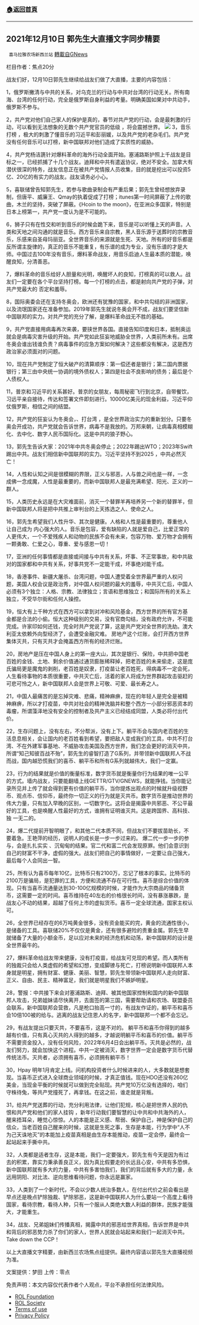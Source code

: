 ###  [:house:返回首頁](https://github.com/ourhimalayas/txt)
---


## 2021年12月10日 郭先生大直播文字同步精要
` 喜马拉雅农场新西兰站` [轉載自GNews](https://gnews.org/zh-hans/1743581/)

栏目作者：焦点20分

战友们好，12月10日郭先生继续给战友们做了大直播，主要的内容包括：

1，俄罗斯撇清与中共的关系，对乌克兰的行动与中共对台湾的行动无关。所有南海、台湾的任何行动，完全是俄罗斯自身利益的考量。明确美国如果对中共动手，俄罗斯不参与。

2，共产党对他们自己家人的保护是真的，春节对共产党的行动，会是最刺激的行动，可以看到无法想象的无数个共产党官员的低级 ，将会震撼世界。
![](https://assets.gnews.org/wp-content/uploads/2021/12/yurk-1.jpg)
3，音乐打榜 ，极大的刺激了懂音乐的习近平和彭丽媛，以及共产党的老杂毛们。共产党没有任何音乐可以打榜，新中国联邦对他们造成了实质性的威胁。

4，共产党杨洁篪针对爆料革命的海外行动全面开始。塞浦路斯护照上千战友是目标之一，已经抓捕了十几个战友。迪拜和中共有遣返协议，绝对不安全。加拿大有潜伏很深的特务，战友信息正在被共产党情报人员收集，目的就是挖出可以投资5亿、20亿的有实力的战友。战友请务必小心。

5，喜联储曾告知郭先生，若参与歌曲录制会有严重后果；郭先生曾经想放弃录制，但唐平、威廉王、Qmay的执着促成了打榜；itunes第一时间屏蔽了上传的歌曲，木兰的坚持，突破了屏蔽。《Hcoin to the moon》，在亚洲众多国家，特别是日本上榜第一，共产党一度认为是不可能的。

6，狮子只有在性交和听到音乐的时候会跪下来，音乐是可以听懂上天的声音。人类和天地之间沟通的就是音乐。西方音乐来自宗教，黑人音乐源于送葬时的宗教音乐，乐感来自圣母玛丽亚。全世界音乐的来源就是生死、天地。所有的好音乐都是反所谓主旋律的，真正的音乐不能重复，有乐谱的成为专业，没有乐谱的才是大师。中国过去100年没有音乐，爆料革命战友，用音乐启迪人生最本质的潜能，唤醒良知，分清善恶。

7，爆料革命的音乐给好人胆量和光明，唤醒坏人的良知，打榜真的可以救人。战友们一定要在各个平台坚持打榜。每一个打榜的点击，都是射向共产党的子弹，对共产党最大的 否定和羞辱。

8，国际奥委会还在支持冬奥会，欧洲还有犹豫的国家，和中共勾结的非洲国家，以及流氓国家还在准备参加。2019年郭先生就说冬奥会开不成，战友们要坚信新中国联邦的实力。对共产党的充分了解，是爆料革命战无不胜的基础。

9，共产党直接用病毒再次来袭，要挟世界各国。直接告知印度和日本，抵制奥运就会是病毒灾害升级的开始。共产党如此狂妄地威胁全世界，人类前所未有。出席冬奥会谁出钱谁负责？病毒事件的应急方案如何解决？这些都没有解决，这是西方政治家必须面对的问题。

10，现在共产党制定了恒大破产的清算顺序：第一偿还者是银行；第二国内票据银行；第三由中央统一协调的境外债权人；第四是社会不良影响的债务；最后是个人债权人。

11，普京和习近平的关系甚好。普京的女朋友，每周秘密飞行到北京，自带餐饮，习远平亲自接待，传达和签署文件即刻进行。10000亿美元的现金利益，习近平仰仗俄罗斯，相信之间的结盟。

12，共产党的狂妄认为冬奥会，、打台湾 ，是全世界政治实力的重新划分。只要冬奥会开成功，共产党就会告诉世界，病毒不是我放的。万邦来朝，让病毒真相模糊化、去中化、数字人民币国际化。这是中共的狼子野心。

13，郭先生告诉大家：2021年中共冬奥会停止；2022年踢出WTO；2023年Swift踢出中共。战友们相信新中国联邦的实力。习近平坚持不到2025 ，中共必然灭亡！

14，人性和认知之间是很模糊的界限，正义与邪恶，人与兽之间也是一样，一念成佛一念成魔，人性是最重要的，而新中国联邦人是最充满希望、阳光、正义的一群人。

15，人类历史永远是在大灾难面前，消灭一个替罪羊再培养另一个新的替罪羊，但新中国联邦人将是把中共推上审判台的上天拣选之人、使命之人。

16，郭先生希望我们人性升华、其次是健康。人格和人性是最重要的，尊重他人让自己成为 内心强大的人。音乐是包容，爱有缺陷的人就是爱自己，比爱正常的人更伟大，一个不爱残疾人和动物的民族不会有未来，包容万物、爱万物才会拥有一颗勇敢、仁爱之心，尊重、爱与感恩一切！

17，亚洲的任何事情都是直接或间接与中共有关系，坏事、不正常事故，和中共敌对的国家都和中共有关系，好事共党不一定能干成，坏事绝对能干成。

18，香港事件、新疆大屠杀、台湾问题，中国人遭受着全世界最严重的人权问题，美国人权会议是政治秀，对中国人权问题的最大的羞辱，中共灭亡后，中国人必须有3个独立：人格、宗教、法律独立；言语和思维独立；和国际所有的关系上独立，不受华尔街和任何人操控。

19，恒大有上千种方式在西方可以拿到对冲和风险基金，西方世界的所有官方基金都是合法的小偷。恒大这种级别的交易，没有官商勾结，没有政府允许，不可能完成。许家印如何还钱，完全时共产党说了算，这是共产党对全世界的洗劫。澳大利亚太依赖外向型经济了，会遭受金融灾难。 房地产这个烂账，会打开西方世界集体灭共，只有灭共才会掩盖西方所有的经济烂账。

20，房地产是压在中国人身上的第一座大山，其次是银行、保险，中共把中国老百姓的金钱、土地、剩余价值通过通货膨胀稀释掉，把老百姓的未来偷走，这是庞氏骗局更是魔鬼的剥削，老百姓是奴隶，打疫苗让老百姓死，得病毒不一定会死，人生看待事物的本质很重要，中共灭亡后，活着的家人将成为世界群起攻击驱赶的可悲可怜之人，新中国联邦人会是世界上可敬、可爱、最长寿之人。

21，中国人最痛苦的是忘掉灾难、悲痛，精神麻痹，现在的年轻人是完全是被精神麻痹，所以才打疫苗，中共对社会的精神洗脑并和整个西方一小部分邪恶资本的毒瘤，所谓藻泽地没有安全的控制者及共产主义已经结成同盟，人类必将付出代价。

22，生存问题上，没有左右，不分帮派，没有上下。躺平币会与国内老百姓的生活息息相关，会让国内的老百姓看到希望，要把敌人变成我们的工具，中共不打台湾、不在外建军事基地、不威胁攻击美国及西方世界，我们怎会更好的消灭中共，所谓“知己知彼百战不殆”，郭先生的睿智打造了G系列，并带领新中国联邦人不战而战，国内越恐慌我们的喜币、躺平币和所有G系列就越伟大，我们一定赢。

23，行为的结果就是价值的衡量标准，数字货币就是衡量你行为结果的唯一公平的方式。墙内战友，只要能翻墙上线GETTR/GTV/GNEWS，就能挣钱。当你能记录所见并上传了就会得到更有价值的躺平币，当你提炼出观点的时候就升级视野币、观点币、信仰币，最终你一切正义的行为就是灭共币。数字货币是推动世界的伟大力量，只有加入早晚的区别，一切数字化。这将会是揭露中共邪恶、不公平最好的工具，也是唤醒人性最好的方式，谁拥有证明谁灭共。这是跨国界、高科技、独 一无二的。

24，爆二代提前开智明眼了，和其他二代本质不同，但战友们不要拔苗助长，不要着急。王艳萍的经历，说明人的成长是一步一步过来的。 爆二代一步一步的参与，会是扎扎实实 、沉甸甸的结果。官二代和富二代会发现原罪。他们会意识到自己的财富不干净，虚假的强大。战友们把自己的事情做好，一定要让自己强大，最后每个人会同出一智。

25，所有认为喜币每年10亿，比特币只有2100万，忘记了根本的事实。比特币的2100万是骗局，是犯罪的工具，方便和流通不存在可行性。喜币是综合价值的体现。只有当喜币流通量达到30-100亿规模的时候，才能作为大宗商品的储备货币，这需要一定的时间。喜币维持在40左右的价格很长时间，没有暴涨暴跌，是战友心不动的结果，超越了任何上市的虚拟货币。喜币一定全球流通，国家主权认可。

26，全世界已经存在的6万吨黄金很多，没有资金能买的完，黄金的流通性很小，是储备的工具。喜联储20%不仅仅是黄金，还有很多避险的贵重金属。郭先生早就储备了大量的小额金币，足以应对未来的经济危机和动荡，新中国联邦的设计是全世界最牛的。

27，爆料革命给战友带来健康，没有打疫苗，给战友可兑现的希望。而人类所有的独裁只会给人类虚假的希望和幻想，变成脚镣与死亡，打榜说明新中国联邦人本身就是明星，拥有财富、健康、美丽、智慧，郭先生带领新中国联邦人走向财富、正义、自由、民主、精神富足，我们就是明星我们不嫉妒明星。

28，警报：中共接下来会对塞浦路斯、迪拜、被其他国家控制和国内的新中国联邦人攻击，兄弟姐妹请尽快离开，去面签的第三国，需要帮助请和农场、联盟委员会联系，新中国联邦会营救，凡是枪口抬高一寸的，有战友作证的，躺平币和喜币会10倍100被的给与。逃离的战友记住恩人的名字，新中国联邦一个都不会忘记。

29，有战友提出只要灭共，不要喜币，这是不对的。 躺平币和喜币你得到的越多越有价值，只有真心灭共的人得到的越多，才越说明躺平币和喜币的价值。躺平币不需要资金投入，没有任何风险，2022年6月4日会出躺平币。灭共是必然的，战友们努力，就会加快这个进程。中共一定被消灭，数字世界一定会是数字货币代替传统法币。灭共者，必须拥有喜币，必须拥有躺平币！

30，Hpay 明年1月肯定上线。问机构投资者什么时候进来的人，大多数就是想套现。当喜币正式进入全球商业领域的时候，才真正值钱。现在HDO还没有260亿美金，当现金平衡的时候就可以做到完全贴现。共产党10万亿没有选择的，咱们守株待兔，等共产党撞死了，再拿钱。在这之前，谁走就是背叛。

31，给共产党送葬的行动，充分利用法律，让他们犯规，核心是把世界人民的仇恨和共产党和他们的家人挂钩 ，新年行动我们要智慧的让中共和中共海外的人，醒来捂耳朵，睡觉心惊惊。人的本能是正义感、帮弱、保护自己，神是保护自己的信众，当老百姓自己醒来的时候，这就是生死之事，生存是本能，行为学中“人不为己天诛地灭”的本能加上疫苗真相是由生存本能推动，疫苗一定会停，最终会一起站起来手撕中共。

32，人类都是适者生存，这是本能，我们一定要强大，郭先生有今天是因为有过去的积累，靠实力秉承善良正义，因为真比假要走的长远且心安，中共有多恐惧，新中国联邦就有多大的力量，中共有多害怕我们，我们的背后就有多大的力量，永远用阴阳、对比法、逆向思维看待问题，你永远是赢家。

33，人类到了一个新时代，不会以少数人统治多数人，在付出代价之前会看出是早点还是晚点铲除独裁、铲除邪恶，这是新中国联邦人为什么要站一个高度上看待国家，看待宗教，看待人种，只有一个服从人类绝大数人利益的群体，民族才能强大，才能重生。

34，战友、兄弟姐妹们传播真相，揭露中共的邪恶给世界真相，告诉世界是中共和背后的邪恶势力杀了你们的家人，世界人民就会站起来和我们一起消灭中共。Take down the CCP！

以上大直播文字精要，由新西兰农场焦点组提供。最终内容请以郭先生大直播视频为准。

文案提供：梦田
上传：零点

 

免责声明：本文内容仅代表作者个人观点，平台不承担任何法律风险。

- [ROL Foundation](https://rolfoundation.org/)
- [ROL Society](https://rolsociety.org/)
- [Terms of use](https://gnews.org/terms-of-use-3/)
- [Privacy Policy](https://gnews.org/privacy-policy/)
